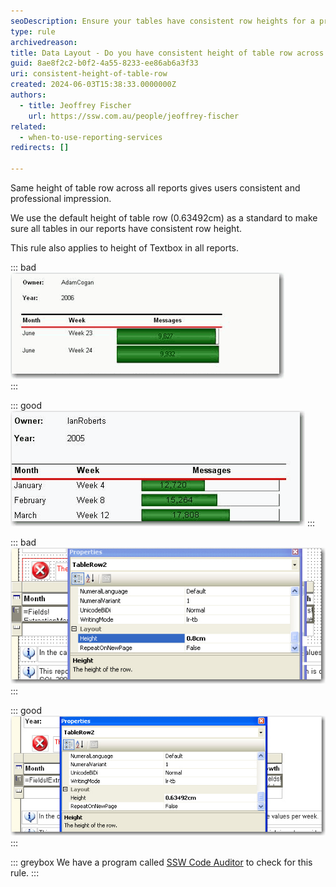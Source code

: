 ```yaml
---
seoDescription: Ensure your tables have consistent row heights for a professional appearance in all reports.
type: rule
archivedreason:
title: Data Layout - Do you have consistent height of table row across all your reports?
guid: 8ae8f2c2-b0f2-4a55-8233-ee86ab6a3f33
uri: consistent-height-of-table-row
created: 2024-06-03T15:38:33.0000000Z
authors: 
  - title: Jeoffrey Fischer
    url: https://ssw.com.au/people/jeoffrey-fischer
related:
  - when-to-use-reporting-services
redirects: []

---
```


Same height of table row across all reports gives users consistent and professional impression.
<!--endintro-->

We use the default height of table row (0.63492cm) as a standard to make sure all tables in our reports have consistent row height.

This rule also applies to height of Textbox in all reports.

::: bad  
![Figure: Bad example - Bad Height](RowHeight_Bad.gif)  
:::

::: good  
![Figure: Good example - Good Height](RowHeight_Good.gif)
:::

::: bad  
![Figure: Bad example - Bad Height In Design View](RSRowHeight_NonStandard_design.jpg)  
:::

::: good  
![Figure: Good example - Good Height In Design View](RSRowHeight_Standard_design.jpg)
:::

::: greybox
We have a program called [SSW Code Auditor](https://codeauditor.com) to check for this rule.
:::
